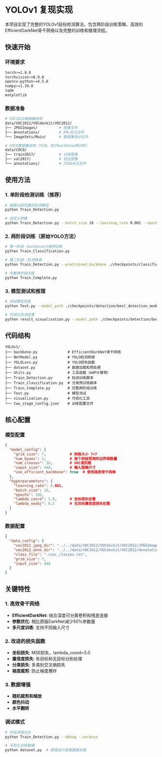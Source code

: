 # YOLOv1 复现实现

本项目实现了完整的YOLOv1目标检测算法，包含两阶段训练策略、高效的EfficientDarkNet骨干网络以及完整的训练和推理流程。

## 快速开始

### 环境要求

```bash
torch>=1.8.0
torchvision>=0.9.0
opencv-python>=4.5.0
numpy>=1.19.0
tqdm
matplotlib
```

### 数据准备

```bash
# VOC2012数据集结构
data/VOC2012/VOCdevkit/VOC2012/
├── JPEGImages/          # 图像文件
├── Annotations/         # XML标注文件
└── ImageSets/Main/      # 数据集划分文件

# COCO数据集结构（可选，用于backbone预训练）
data/COCO/
├── train2017/           # 训练图像
├── val2017/             # 验证图像
└── annotations/         # JSON标注文件
```

## 使用方法

### 1. 单阶段检测训练（推荐）

```bash
# 直接训练完整的检测模型
python Train_Detection.py

# 自定义参数
python Train_Detection.py --batch_size 16 --learning_rate 0.001 --epochs 100
```

### 2. 两阶段训练（原始YOLO方法）

```bash
# 第一阶段：backbone分类预训练
python Train_Classification.py

# 第二阶段：检测微调
python Train_Detection.py --pretrained_backbone ./checkpoints/classification/best_classification_model.pth

# 完整两阶段流程
python Train_Complete.py
```

### 3. 模型测试和推理

```bash
# 测试模型性能
python Test.py --model_path ./checkpoints/detection/best_detection_model.pth

# 可视化检测结果
python result_visualisation.py --model_path ./checkpoints/detection/best_detection_model.pth --image_dir ./test_images/
```

## 代码结构

```
YOLOv1/
├── backbone.py              # EfficientDarkNet骨干网络
├── NetModel.py              # YOLO检测网络
├── YOLOLoss.py              # YOLO损失函数
├── dataset.py               # 数据加载和预处理
├── Utils.py                 # 工具函数（mAP计算等）
├── Train_Detection.py       # 检测训练脚本
├── Train_Classification.py  # 分类预训练脚本
├── Train_Complete.py        # 完整两阶段训练
├── Test.py                  # 模型测试
├── visualization.py         # 可视化工具
└── two_stage_config.json    # 训练配置文件
```

## 核心配置

### 模型配置

```json
{
  "model_config": {
    "grid_size": 7,           # 网格大小 7×7
    "num_boxes": 2,           # 每个网格预测的边界框数量
    "num_classes": 20,        # VOC类别数
    "input_size": 448,        # 输入图像尺寸
    "use_efficient_backbone": true  # 使用高效骨干网络
  },
  "hyperparameters": {
    "learning_rate": 0.001,
    "batch_size": 16,
    "epochs": 100,
    "lambda_coord": 5.0,      # 坐标损失权重
    "lambda_noobj": 0.5       # 无目标置信度损失权重
  }
}
```

### 数据配置

```json
{
  "data_config": {
    "voc2012_jpeg_dir": "../../data/VOC2012/VOCdevkit/VOC2012/JPEGImages",
    "voc2012_anno_dir": "../../data/VOC2012/VOCdevkit/VOC2012/Annotations",
    "class_file": "./voc_classes.txt",
    "grid_size": 7,
    "input_size": 448
  }
}
```

## 关键特性

### 1. 高效骨干网络

- **EfficientDarkNet**: 结合深度可分离卷积和残差连接
- **参数优化**: 相比原版DarkNet减少50%参数量
- **多尺度训练**: 支持不同输入尺寸

### 2. 改进的损失函数

- **坐标损失**: MSE损失，lambda_coord=5.0
- **置信度损失**: 有目标和无目标分别处理
- **分类损失**: 多类别交叉熵损失
- **梯度裁剪**: 防止梯度爆炸

### 3. 数据增强

- **随机裁剪和缩放**
- **颜色抖动**
- **水平翻转**

### 调试模式

```bash
# 开启详细日志
python Train_Detection.py --debug --verbose

# 可视化训练数据
python dataset.py  # 直接运行查看数据加载
```
